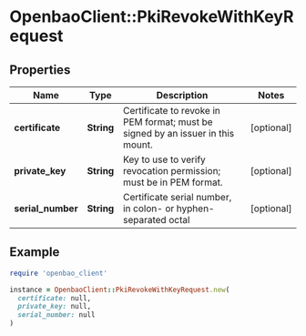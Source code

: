 # OpenbaoClient::PkiRevokeWithKeyRequest

## Properties

| Name | Type | Description | Notes |
| ---- | ---- | ----------- | ----- |
| **certificate** | **String** | Certificate to revoke in PEM format; must be signed by an issuer in this mount. | [optional] |
| **private_key** | **String** | Key to use to verify revocation permission; must be in PEM format. | [optional] |
| **serial_number** | **String** | Certificate serial number, in colon- or hyphen-separated octal | [optional] |

## Example

```ruby
require 'openbao_client'

instance = OpenbaoClient::PkiRevokeWithKeyRequest.new(
  certificate: null,
  private_key: null,
  serial_number: null
)
```

